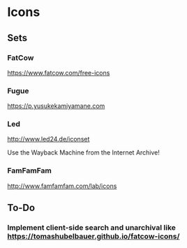 # Icons

## Sets

### FatCow

https://www.fatcow.com/free-icons

### Fugue

https://p.yusukekamiyamane.com

### Led

http://www.led24.de/iconset

Use the Wayback Machine from the Internet Archive!

### FamFamFam

http://www.famfamfam.com/lab/icons

## To-Do

### Implement client-side search and unarchival like https://tomashubelbauer.github.io/fatcow-icons/
